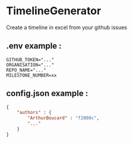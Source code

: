 # TimelineGenerator
Create a timeline in excel from your github issues

## .env example :
```.env
GITHUB_TOKEN="..."
ORGANISATION="..."
REPO_NAME="..."
MILESTONE_NUMBER=xx
```

## config.json example :
```json
{
    "authors" : {
        "ArthurBoucard" : "f2000c",
        "..."
    }
}
```